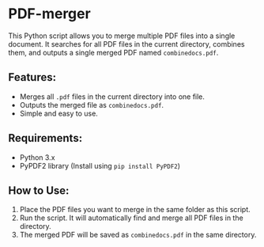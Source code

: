 # PDF-merger

This Python script allows you to merge multiple PDF files into a single document. It searches for all PDF files in the current directory, combines them, and outputs a single merged PDF named `combinedocs.pdf`.

## Features:
- Merges all `.pdf` files in the current directory into one file.
- Outputs the merged file as `combinedocs.pdf`.
- Simple and easy to use.

## Requirements:
- Python 3.x
- PyPDF2 library (Install using `pip install PyPDF2`)

## How to Use:
1. Place the PDF files you want to merge in the same folder as this script.
2. Run the script. It will automatically find and merge all PDF files in the directory.
3. The merged PDF will be saved as `combinedocs.pdf` in the same directory.


